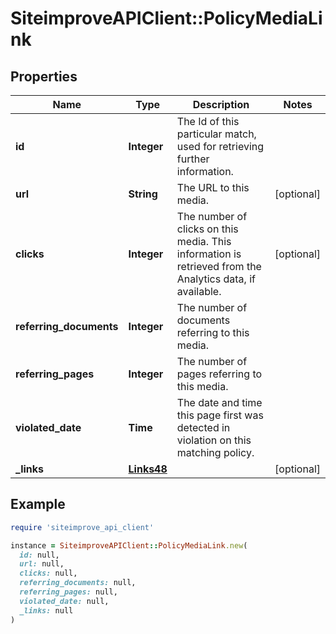 # SiteimproveAPIClient::PolicyMediaLink

## Properties

| Name | Type | Description | Notes |
| ---- | ---- | ----------- | ----- |
| **id** | **Integer** | The Id of this particular match, used for retrieving further information. |  |
| **url** | **String** | The URL to this media. | [optional] |
| **clicks** | **Integer** | The number of clicks on this media. This information is retrieved from the Analytics data, if available. | [optional] |
| **referring_documents** | **Integer** | The number of documents referring to this media. |  |
| **referring_pages** | **Integer** | The number of pages referring to this media. |  |
| **violated_date** | **Time** | The date and time this page first was detected in violation on this matching policy. |  |
| **_links** | [**Links48**](Links48.md) |  | [optional] |

## Example

```ruby
require 'siteimprove_api_client'

instance = SiteimproveAPIClient::PolicyMediaLink.new(
  id: null,
  url: null,
  clicks: null,
  referring_documents: null,
  referring_pages: null,
  violated_date: null,
  _links: null
)
```

